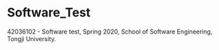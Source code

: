 # Software_Test

42036102 - Software test, Spring 2020, School of Software Engineering, Tongji University.
